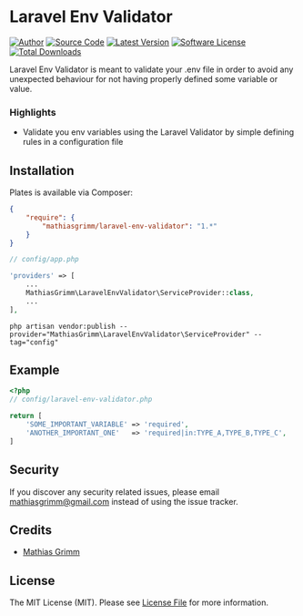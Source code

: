 Laravel Env Validator
======

[![Author](http://img.shields.io/badge/author-@reinink-blue.svg?style=flat-square)](https://twitter.com/matgrimm)
[![Source Code](http://img.shields.io/badge/source-league/plates-blue.svg?style=flat-square)](https://github.com/mathiasgrimm/laravel-env-validator)
[![Latest Version](https://img.shields.io/github/release/thephpleague/plates.svg?style=flat-square)](https://github.com/mathiasgrimm/laravel-env-validator/releases)
[![Software License](https://img.shields.io/badge/license-MIT-brightgreen.svg?style=flat-square)](LICENSE.md)
[![Total Downloads](https://img.shields.io/packagist/dt/league/plates.svg?style=flat-square)](https://packagist.org/packages/mathiasgrimm/laravel-env-validator)

Laravel Env Validator is meant to validate your .env file in order to avoid any unexpected behaviour for not having properly defined some variable or value. 

### Highlights

- Validate you env variables using the Laravel Validator by simple defining rules in a configuration file

## Installation

Plates is available via Composer:

```json
{
    "require": {
        "mathiasgrimm/laravel-env-validator": "1.*"
    }
}
```

```php
// config/app.php

'providers' => [
    ...
    MathiasGrimm\LaravelEnvValidator\ServiceProvider::class,
    ...
],
```

```
php artisan vendor:publish --provider="MathiasGrimm\LaravelEnvValidator\ServiceProvider" --tag="config"
```

## Example
```php
<?php
// config/laravel-env-validator.php

return [
    'SOME_IMPORTANT_VARIABLE' => 'required',
    'ANOTHER_IMPORTANT_ONE'   => 'required|in:TYPE_A,TYPE_B,TYPE_C',
]

```

## Security

If you discover any security related issues, please email mathiasgrimm@gmail.com instead of using the issue tracker.

## Credits

- [Mathias Grimm](https://github.com/mathiasgrimm)

## License

The MIT License (MIT). Please see [License File](https://github.com/thephpleague/plates/blob/master/LICENSE) for more information.
